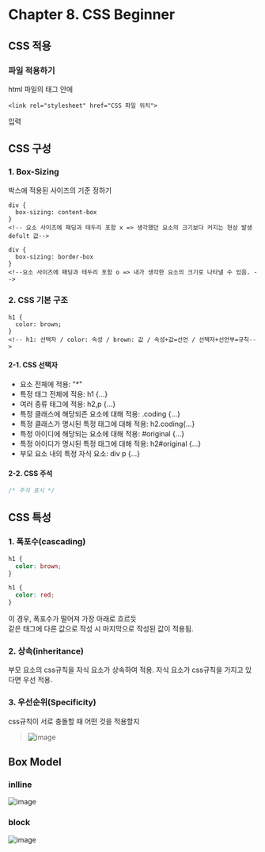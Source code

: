 # Chapter 8. CSS Beginner

## CSS 적용

### 파일 적용하기

html 파일의 <head>태그 안에

```
<link rel="stylesheet" href="CSS 파일 위치">
```

입력

## CSS 구성

### 1. Box-Sizing

박스에 적용된 사이즈의 기준 정하기

```
div {
  box-sizing: content-box
}
<!-- 요소 사이즈에 패딩과 테두리 포함 x => 생각했던 요소의 크기보다 커지는 현상 발생
defult 값-->
```

```
div {
  box-sizing: border-box
}
<!--요소 사이즈에 패딩과 테두리 포함 o => 내가 생각한 요소의 크기로 나타낼 수 있음. -->
```

### 2. CSS 기본 구조

```
h1 {
  color: brown;
}
<!-- h1: 선택자 / color: 속성 / brown: 값 / 속성+값=선언 / 선택자+선언부=규칙-->
```

#### 2-1. CSS 선택자

- 요소 전체에 적용: "\*"
- 특정 태그 전체에 적용: h1 {...}
- 여러 종류 태그에 적용: h2,p {...}
- 특정 클래스에 해당되즌 요소에 대해 적용: .coding {...}
- 특정 클래스가 명시된 특정 태그에 대해 적용: h2.coding{...}
- 특정 아이디에 해당되는 요소에 대해 적용: #original {...}
- 특정 아이디가 명시된 특정 태그에 대해 적용: h2#original {...}
- 부모 요소 내의 특정 자식 요소: div p {...}

#### 2-2. CSS 주석

```css
/* 주석 표시 */
```

## CSS 특성

### 1. 폭포수(cascading)

```css
h1 {
  color: brown;
}

h1 {
  color: red;
}
```

이 경우, 폭포수가 떨어져 가장 아래로 흐르듯<br>
같은 태그에 다른 값으로 작성 시 마지막으로 작성된 값이 적용됨.

### 2. 상속(inheritance)

부모 요소의 css규칙을 자식 요소가 상속하여 적용.
자식 요소가 css규칙을 가지고 있다면 우선 적용.

### 3. 우선순위(Specificity)

css규칙이 서로 충돌할 때 어떤 것을 적용할지<br>

> ![image](https://github.com/llyybbb/likelion_session/assets/105144795/a43a2fff-cfeb-4939-ac2d-0434e2a29c92)

## Box Model

### inlline
  ![image](https://github.com/llyybbb/likelion_session/assets/105144795/a9ae674f-8df8-4f0f-befe-15aa641937b9)
### block
  ![image](https://github.com/llyybbb/likelion_session/assets/105144795/8a95af9a-1561-4266-b89d-3a028367477a)

